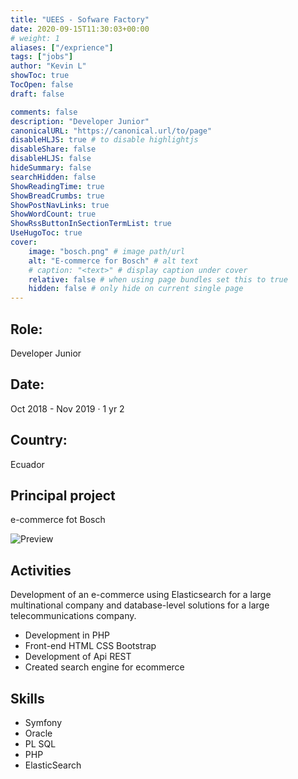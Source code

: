 ```yaml
---
title: "UEES - Sofware Factory"
date: 2020-09-15T11:30:03+00:00
# weight: 1
aliases: ["/exprience"]
tags: ["jobs"]
author: "Kevin L"
showToc: true
TocOpen: false
draft: false

comments: false
description: "Developer Junior"
canonicalURL: "https://canonical.url/to/page"
disableHLJS: true # to disable highlightjs
disableShare: false
disableHLJS: false
hideSummary: false
searchHidden: false
ShowReadingTime: true
ShowBreadCrumbs: true
ShowPostNavLinks: true
ShowWordCount: true
ShowRssButtonInSectionTermList: true
UseHugoToc: true
cover:
    image: "bosch.png" # image path/url
    alt: "E-commerce for Bosch" # alt text
    # caption: "<text>" # display caption under cover
    relative: false # when using page bundles set this to true
    hidden: false # only hide on current single page
---
```


## Role:

Developer Junior

## Date:

Oct 2018 - Nov 2019 · 1 yr 2

## Country:

Ecuador

## Principal project

e-commerce fot Bosch

![Preview](/bosch.png "Tecnova")

## Activities

Development of an e-commerce using Elasticsearch for a large multinational company and database-level solutions for a large telecommunications company.

- Development in PHP
- Front-end HTML CSS Bootstrap
- Development of Api REST
- Created search engine for ecommerce

## Skills

- Symfony
- Oracle
- PL SQL
- PHP
- ElasticSearch

